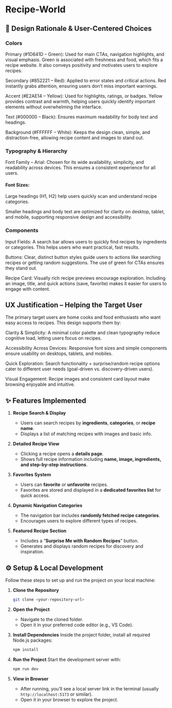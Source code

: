 # Recipe-World

## 🎨 Design Rationale & User-Centered Choices

### Colors

Primary (#1D641D – Green): Used for main CTAs, navigation highlights, and visual emphasis. Green is associated with freshness and food, which fits a recipe website. It also conveys positivity and motivates users to explore recipes.

Secondary (#852221 – Red): Applied to error states and critical actions. Red instantly grabs attention, ensuring users don’t miss important warnings.

Accent (#E2AE14 – Yellow): Used for highlights, ratings, or badges. Yellow provides contrast and warmth, helping users quickly identify important elements without overwhelming the interface.

Text (#000000 – Black): Ensures maximum readability for body text and headings.

Background (#FFFFFF – White): Keeps the design clean, simple, and distraction-free, allowing recipe content and images to stand out.

### Typography & Hierarchy

Font Family – Arial: Chosen for its wide availability, simplicity, and readability across devices. This ensures a consistent experience for all users.

#### Font Sizes:

Large headings (H1, H2) help users quickly scan and understand recipe categories.

Smaller headings and body text are optimized for clarity on desktop, tablet, and mobile, supporting responsive design and accessibility.

### Components

Input Fields: A search bar allows users to quickly find recipes by ingredients or categories. This helps users who want practical, fast results.

Buttons: Clear, distinct button styles guide users to actions like searching recipes or getting random suggestions. The use of green for CTAs ensures they stand out.

Recipe Card: Visually rich recipe previews encourage exploration. Including an image, title, and quick actions (save, favorite) makes it easier for users to engage with content.


## UX Justification – Helping the Target User

The primary target users are home cooks and food enthusiasts who want easy access to recipes. This design supports them by:

Clarity & Simplicity: A minimal color palette and clean typography reduce cognitive load, letting users focus on recipes.

Accessibility Across Devices: Responsive font sizes and simple components ensure usability on desktops, tablets, and mobiles.

Quick Exploration: Search functionality + surprise/random recipe options cater to different user needs (goal-driven vs. discovery-driven users).

Visual Engagement: Recipe images and consistent card layout make browsing enjoyable and intuitive.



## ✨ Features Implemented

1. **Recipe Search & Display**

   * Users can search recipes by **ingredients**, **categories**, or **recipe name**.
   * Displays a list of matching recipes with images and basic info.

2. **Detailed Recipe View**

   * Clicking a recipe opens a **details page**.
   * Shows full recipe information including **name, image, ingredients, and step-by-step instructions**.

3. **Favorites System**

   * Users can **favorite** or **unfavorite** recipes.
   * Favorites are stored and displayed in a **dedicated favorites list** for quick access.

4. **Dynamic Navigation Categories**

   * The navigation bar includes **randomly fetched recipe categories**.
   * Encourages users to explore different types of recipes.

5. **Featured Recipe Section**

   * Includes a “**Surprise Me with Random Recipes**” button.
   * Generates and displays random recipes for discovery and inspiration.



## ⚙️ Setup & Local Development

Follow these steps to set up and run the project on your local machine:

1. **Clone the Repository**

   ```bash
   git clone <your-repository-url>
   ```

2. **Open the Project**

   * Navigate to the cloned folder.
   * Open it in your preferred code editor (e.g., VS Code).

3. **Install Dependencies**
   Inside the project folder, install all required Node.js packages:

   ```bash
   npm install
   ```

4. **Run the Project**
   Start the development server with:

   ```bash
   npm run dev
   ```

5. **View in Browser**

   * After running, you’ll see a local server link in the terminal (usually `http://localhost:5173` or similar).
   * Open it in your browser to explore the project.

